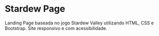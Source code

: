 # Stardew Page
Landing Page baseada no jogo Stardew Valley utilizando HTML, CSS e Bootstrap. Site responsivo e com acessibilidade. 
